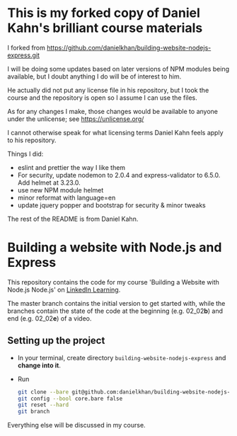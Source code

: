 # This is my forked copy of Daniel Kahn's brilliant course materials

I forked from https://github.com/danielkhan/building-website-nodejs-express.git

I will be doing some updates based on later versions of NPM modules being available, but I doubt anything I do will be of interest to him.

He actually did not put any license file in his repository, but I took the course and the repository is open so I assume I can use the files.

As for any changes I make, those changes would be available to anyone under the unlicense; see https://unlicense.org/

I cannot otherwise speak for what licensing terms Daniel Kahn feels apply to his repository.

Things I did:

- eslint and prettier the way I like them
- For security, update nodemon to 2.0.4 and express-validator to 6.5.0. Add helmet at 3.23.0.
- use new NPM module helmet
- minor reformat with language=en
- update jquery popper and bootstrap for security & minor tweaks

The rest of the README is from Daniel Kahn.

# Building a website with Node.js and Express

This repository contains the code for my course 'Building a Website with Node.js Node.js' on [LinkedIn Learning](https://www.linkedin.com/learning/building-a-website-with-node-js-and-express-js-3).

The master branch contains the initial version to get started with, while the branches contain the state of the code at the beginning (e.g. 02_02**b**) and end (e.g. 02_02**e**) of a video.

## Setting up the project

- In your terminal, create directory `building-website-nodejs-express` and **change into it**.
- Run

  ```bash
  git clone --bare git@github.com:danielkhan/building-website-nodejs-express.git .git
  git config --bool core.bare false
  git reset --hard
  git branch
  ```

Everything else will be discussed in my course.
